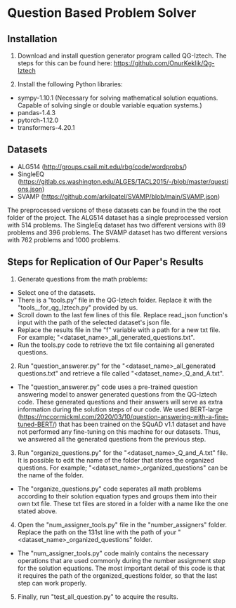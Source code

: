 # Question Based Problem Solver

## Installation

1. Download and install question generator program called QG-Iztech. The steps for this can be found here: 
https://github.com/OnurKeklik/Qg-Iztech

2. Install the following Python libraries: 
- sympy-1.10.1 (Necessary for solving mathematical solution equations. Capable of solving single or double variable equation systems.)
- pandas-1.4.3
- pytorch-1.12.0
- transformers-4.20.1


## Datasets

- ALG514 (http://groups.csail.mit.edu/rbg/code/wordprobs/)
- SingleEQ (https://gitlab.cs.washington.edu/ALGES/TACL2015/-/blob/master/questions.json)
- SVAMP (https://github.com/arkilpatel/SVAMP/blob/main/SVAMP.json)

The preprocessed versions of these datasets can be found in the the root folder of the project. The ALG514 dataset has a single preprocessed version with 514 problems. The SingleEq dataset has two different versions with 89 problems and 396 problems. The SVAMP dataset has two different versions with 762 problems and 1000 problems.


## Steps for Replication of Our Paper's Results

1. Generate questions from the math problems:
- Select one of the datasets.
- There is a "tools.py" file in the QG-Iztech folder. Replace it with the "tools__for_qg_Iztech.py" provided by us.
- Scroll down to the last few lines of this file. Replace read_json function's input with the path of the selected dataset's json file.
- Replace the results file in the "f" variable with a path for a new txt file. For example; "<dataset_name>_all_generated_questions.txt".
- Run the tools.py code to retrieve the txt file containing all generated questions.
  
  
2. Run "question_answerer.py" for the "<dataset_name>_all_generated questions.txt" and retrieve a file called "<dataset_name>_Q_and_A.txt".
- The "question_answerer.py" code uses a pre-trained question answering model to answer generated questions from the QG-Iztech code. These generated questions and their answers will serve as extra information during the solution steps of our code. We used BERT-large (https://mccormickml.com/2020/03/10/question-answering-with-a-fine-tuned-BERT/) that has been trained on the SQuAD v1.1 dataset and have not performed any fine-tuning on this machine for our datasets. Thus, we answered all the generated questions from the previous step.


3. Run "organize_questions.py" for the "<dataset_name>_Q_and_A.txt" file. It is possible to edit the name of the folder that stores the organized questions. For example; "<dataset_name>_organized_questions" can be the name of the folder.
- The "organize_questions.py" code seperates all math problems according to their solution equation types and groups them into their own txt file. These txt files are stored in a folder with a name like the one stated above.

4. Open the "num_assigner_tools.py" file in the "number_assigners" folder. Replace the path on the 131st line with the path of your "<dataset_name>_organized_questions" folder.
- The "num_assigner_tools.py" code mainly contains the necessary operations that are used commonly during the number assignment step for the solution equations. The most important detail of this code is that it requires the path of the organized_questions folder, so that the last step can work properly.

5. Finally, run "test_all_question.py" to acquire the results.
